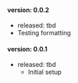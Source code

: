 #### version: 0.0.2
- released: tbd
- Testing formatting


#### version: 0.0.1
- released: tbd
    - Initial setup